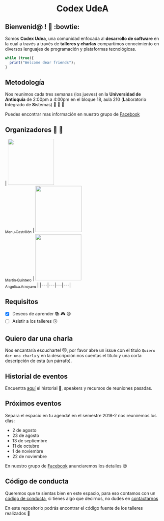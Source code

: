 <h1 align="center">Codex UdeA</h1>

## Bienvenid@ ! :clap: :bowtie:

Somos **Codex Udea**, una comunidad enfocada al **desarrollo de software** en la cual a través a través de **talleres y charlas** compartimos conocimiento en diversos lenguajes de programación y plataformas tecnológicas.

```javascript
while (true){
  print("Welcome dear friends");
}
```

## Metodología

Nos reunimos cada tres semanas (los jueves) en la **Universidad de Antioquia** de 2:00pm a 4:00pm en el bloque 18, aula 210 (**L**aboratorio **I**ntegrado de **S**istemas) :punch: :punch: :punch:

Puedes encontrar mas información en nuestro grupo de [Facebook][face]

## Organizadores :boy: :woman:

| [<img src="https://avatars2.githubusercontent.com/u/10585946?s=460&v=4" width="150px"></br><sub>Manu Castrillón</sub>](https://github.com/ManuCastrillonM) | [<img src="https://avatars2.githubusercontent.com/u/10585976?s=460&v=4" width="150px"></br><sub>Martin Quintero</sub>](https://github.com/martineliasq) | [<img src="https://avatars1.githubusercontent.com/u/19578435?s=460&v=4" width="150px"></br><sub>Angélica Arroyave</sub>](https://github.com/am9805) |
|---|---|---|---|

## Requisitos

- [x] Deseos de aprender :books: :video_game: :smile:
- [ ] Asistir a los talleres :clock4:

## Quiero dar una charla

Nos encantaría escucharte! :heart_eyes_cat:, por favor abre un issue con el titulo `Quiero dar una charla` y en la descripción nos cuentas el título y una corta descripción de esta (un párrafo).

## Historial de eventos

Encuentra [aquí](https://github.com/CodexUdeA/Talleres/blob/master/REUNIONES_PASADAS.md) el historial :calendar:, speakers y recursos de reuniones pasadas.

## Próximos eventos

Separa el espacio en tu agenda! en el semestre 2018-2 nos reuniremos los días:

- 2 de agosto
- 23 de agosto
- 13 de septiembre
- 11 de octubre
- 1 de noviembre
- 22 de noviembre

En nuestro grupo de [Facebook][face] anunciaremos los detalles 😉

## Código de conducta
Queremos que te sientas bien en este espacio, para eso contamos con un [código de conducta](https://github.com/CodexUdeA/Talleres/blob/master/CODIGO_DE_CONDUCTA.md), si tienes algo que decirnos, no dudes en [contactarnos](#organizadores-boy-woman)

En este repositorio podrás encontrar el código fuente de los talleres realizados :punch:

[face]:https://www.facebook.com/groups/udeakodexx/
